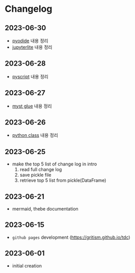 # Changelog

## 2023-06-30

- [pyodide](./we/pyodide.ipynb) 내용 정리
- [jupyterlite](./we/jupyterlite.ipynb) 내용 정리

## 2023-06-28

- [pyscript](./ps/pyscript.md) 내용 정리

## 2023-06-27

- [myst glue](./jn/glue.ipynb) 내용 정리

## 2023-06-26

- [python class](./py/class.ipynb) 내용 정리

## 2023-06-25

- make the top 5 list of change log in intro
  1. read full change log
  2. save pickle file
  3. retrieve top 5 list from pickle(DataFrame)

## 2023-06-21

- mermaid, thebe documentation

## 2023-06-15

- `github pages` development (https://gritism.github.io/tdc)

## 2023-06-01

- initial creation
